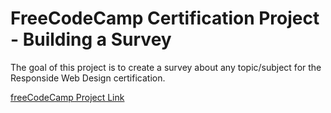 # FreeCodeCamp Certification Project - Building a Survey

The goal of this project is to create a survey about any topic/subject for the Responside Web Design certification.

[freeCodeCamp Project Link](https://www.freecodecamp.org/learn/2022/responsive-web-design/build-a-survey-form-project/build-a-survey-form)
